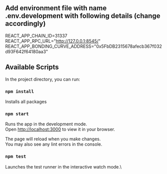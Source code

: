 ## Add environment file with name .env.development with following details (change accordingly)
REACT_APP_CHAIN_ID=31337
REACT_APP_RPC_URL="http://127.0.0.1:8545/"
REACT_APP_BONDING_CURVE_ADDRESS="0x5FbDB2315678afecb367f032d93F642f64180aa3"

## Available Scripts

In the project directory, you can run:

### `npm install`

Installs all packages

### `npm start`

Runs the app in the development mode.\
Open [http://localhost:3000](http://localhost:3000) to view it in your browser.

The page will reload when you make changes.\
You may also see any lint errors in the console.

### `npm test`

Launches the test runner in the interactive watch mode.\